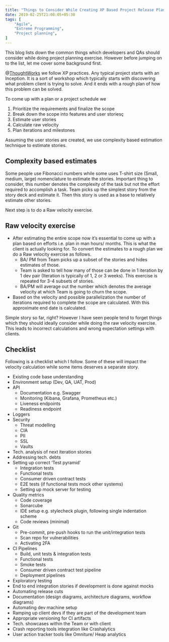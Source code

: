 ```yaml
---
title: "Things to Consider While Creating XP Based Project Release Plan"
date: 2019-02-25T21:08:05+05:30
tags: [
    "Agile",
    "Extreme Programming",
    "Project planning",
]
---
```

This blog lists down the common things which developers and QAs should consider while doing project planning exercise. However before jumping on to the list, let me cover some background first.

@<a href="https://www.thoughtworks.com/">ThoughtWorks</a> we follow XP practices. Any typical project starts with an Inception. It is a sort of workshop which typically starts with discovering what problem client is trying to solve. And it ends with a rough plan of how this problem can be solved. 

To come up with a plan or a project schedule we

<ol>
  <li>Prioritize the requirements and finalize the scope</li>
  <li>Break down the scope into features and user storiesç</li>
  <li>Estimate user stories</li>
  <li>Calculate raw velocity</li>
  <li>Plan iterations and milestones</li>
</ol>

Assuming the user stories are created, we use complexity based estimation technique to estimate stories.

## Complexity based estimates

Some people use Fibonacci numbers while some uses T-shirt size (Small, medium, large) nomenclature to estimate the stories.
Important thing to consider, this number denotes the complexity of the task but not the effort required to accomplish a task.
Team picks up the simplest story from the story deck and estimate it. Then this story is used as a base to relatively estimate other stories.

Next step is to do a Raw velocity exercise.

## Raw velocity exercise
<ul>
  <li>After estimating the entire scope now it’s essential to come up with a plan based on efforts i.e. plan in man hours/ months. This is what the client is actually looking for. To convert the estimates to a rough plan we do a Raw velocity exercise as follows.
     <ul>
        <li>BA/ PM from Team picks up a subset of the stories and hides estimates of those.</li>
        <li>Team is asked to tell how many of those can be done in 1 iteration by 1 dev pair (Iteration is typically of 1, 2 or 3 weeks). This exercise is repeated for 3-4 subsets of stories.</li>
        <li>BA/PM will average out the number which denotes the average velocity at which Team is going to churn the scope.</li>
     </ul>
  </li>
  <li>Based on the velocity and possible parallelization the number of iterations required to complete the scope are calculated. With this approximate end date is calculated.</li>
</ul>

Simple story so far, right? However I have seen people tend to forget things which they should ideally consider while doing the raw velocity exercise. This leads to incorrect calculations and wrong expectation settings with clients. 

## Checklist
Following is a checklist which I follow. Some of these will impact the velocity calculation while some items deserves a separate story. 
<ul>
 <li>Existing code base understanding</li>
 <li>Environment setup (Dev, QA, UAT, Prod)</li>
 <li>API
   <ul>	
     <li>Documentation e.g. Swagger</li>
     <li>Monitoring (Kibana, Grafana, Prometheus etc.)</li>
     <li>Liveness endpoints</li> 
     <li>Readiness endpoint</li>
   </ul>
 </li>
 <li>Loggers</li>
 <li>Security
   <ul>
     <li>Threat modelling</li>
     <li>CIA</li>
     <li>PII</li>
     <li>SSL</li>
     <li>Vaults</li>
   </ul>
 </li>
 <li>Tech. analysis of next iteration stories</li>
 <li>Addressing tech. debts</li>
 <li>Setting up correct ‘Test pyramid’
    <ul>
     <li>Integration tests</li>
     <li>Functional tests</li>
     <li>Consumer driven contract tests</li>
     <li>E2E tests (if functional tests mock other systems)</li>
     <li>Setting up mock server for testing</li>
    </ul>
 </li>
 <li>Quality metrics
    <ul>
     <li>Code coverage</li>
     <li>Sonarcube</li>
     <li>IDE setup e.g. stylecheck plugin, following single indentation scheme</li>
     <li>Code reviews (minimal)</li>
    </ul>
 </li>
 <li>Git
    <ul>
     <li>Pre-commit, pre-push hooks to run the unit/integration tests</li>
     <li>Scan repo for vulnerabilities</li>
     <li>Activating 2FA</li>
    </ul>
 </li>
 <li>CI Pipelines
    <ul>
     <li>Build, unit tests & integration tests</li>
     <li>Functional tests</li>
     <li>Smoke tests</li>
     <li>Consumer driven contract test pipeline</li>
     <li>Deployment pipelines</li>
    </ul>
 </li>
<li>Exploratory testing</li>
<li>End to end integration stories if development is done against mocks</li>
<li>Automating release cuts</li>
<li>Documentation (design diagrams, architecture diagrams, workflow diagrams)</li>
<li>Automating dev machine setup</li>
<li>Ramping up client devs if they are part of the development team</li>
<li>Appropriate versioning for CI artifacts</li>
<li>Tech. showcases within the Team or with client</li>
<li>Crash reporting tools integration like Crashalytics</li>
<li>User action tracker tools like Omniture/ Heap analytics</li>
</ul>